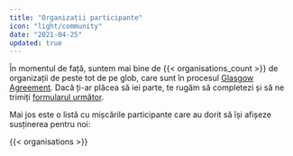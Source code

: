 ```yaml
---
title: "Organizații participante"
icon: "light/community"
date: "2021-04-25"
updated: true
---
```


În momentul de față, suntem mai bine de {{< organisations_count >}} de organizații de peste tot de pe glob, care sunt în procesul [Glasgow Agreement](../agreement). Dacă ți-ar plăcea să iei parte, te rugăm să completezi și să ne trimiți [formularul următor](../contact).

Mai jos este o listă cu mișcările participante care au dorit să își afișeze susținerea pentru noi:  

{{< organisations >}}